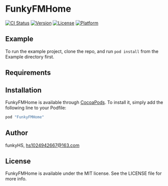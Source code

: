 # FunkyFMHome

[![CI Status](http://img.shields.io/travis/funkyHS/FunkyFMHome.svg?style=flat)](https://travis-ci.org/funkyHS/FunkyFMHome)
[![Version](https://img.shields.io/cocoapods/v/FunkyFMHome.svg?style=flat)](http://cocoapods.org/pods/FunkyFMHome)
[![License](https://img.shields.io/cocoapods/l/FunkyFMHome.svg?style=flat)](http://cocoapods.org/pods/FunkyFMHome)
[![Platform](https://img.shields.io/cocoapods/p/FunkyFMHome.svg?style=flat)](http://cocoapods.org/pods/FunkyFMHome)

## Example

To run the example project, clone the repo, and run `pod install` from the Example directory first.

## Requirements

## Installation

FunkyFMHome is available through [CocoaPods](http://cocoapods.org). To install
it, simply add the following line to your Podfile:

```ruby
pod "FunkyFMHome"
```

## Author

funkyHS, hs1024942667@163.com

## License

FunkyFMHome is available under the MIT license. See the LICENSE file for more info.
